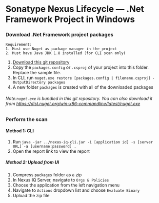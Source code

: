 # Sonatype Nexus Lifecycle — .Net Framework Project in Windows

### Download .Net Framework project packages
```
Requirement:
1. Must use Nuget as package manager in the project
2. Must have Java JDK 1.8 installed (for CLI scan only)
```
1. [Download this git repository](https://github.com/roger-lau/sonatype-scan/archive/master.zip)
2. Copy the `packages.config` or `.csproj` of your project into this folder. Replace the sample file.
3. In CLI, run `nuget.exe restore [packages.config | filename.csproj] -OutputDirectory packages`
4. A new folder `packages` is created with all of the downloaded packages

###### Note:`nuget.exe` is bundled in this git repository. You can also download it from https://dist.nuget.org/win-x86-commandline/latest/nuget.exe



### Perform the scan

#### Method 1: CLI
1. Run `java -jar ../nexus-iq-cli.jar -i [application id] -s [server URL] -a [username:password] .`
2. Open the report link to view the report


##### Method 2: Upload from UI
1. Compress `packages` folder as a zip
2. In Nexus IQ Server, navigate to `Orgs & Policies`
3. Choose the application from the left navigation menu
4. Navigate to `Actions` dropdown list and choose `Evaluate Binary`
5. Upload the zip file



